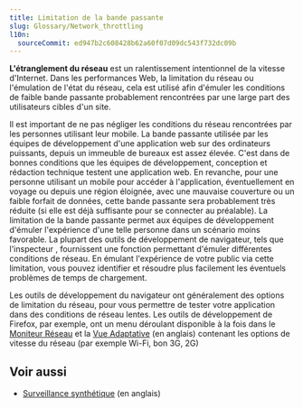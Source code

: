 ```yaml
---
title: Limitation de la bande passante
slug: Glossary/Network_throttling
l10n:
  sourceCommit: ed947b2c608428b62a60f07d09dc543f732dc09b
---
```

**L'étranglement du réseau** est un ralentissement intentionnel de la vitesse d'Internet. Dans les performances Web, la limitation du réseau ou l'émulation de l'état du réseau, cela est utilisé afin d'émuler les conditions de faible bande passante probablement rencontrées par une large part des utilisateurs cibles d'un site.

Il est important de ne pas négliger les conditions du réseau rencontrées par les personnes utilisant leur mobile. La bande passante utilisée par les équipes de développement d'une application web sur des ordinateurs puissants, depuis un immeuble de bureaux est assez élevée. C'est dans de bonnes conditions que les équipes de développement, conception et rédaction technique testent une application web. En revanche, pour une personne utilisant un mobile pour accéder à l'application, éventuellement en voyage ou depuis une région éloignée, avec une mauvaise couverture ou un faible forfait de données, cette bande passante sera probablement très réduite (si elle est déjà suffisante pour se connecter au préalable). La limitation de la bande passante permet aux équipes de développement d'émuler l'expérience d'une telle personne dans un scénario moins favorable. La plupart des outils de développement de navigateur, tels que l'inspecteur , fournissent une fonction permettant d'émuler différentes conditions de réseau. En émulant l'expérience de votre public via cette limitation, vous pouvez identifier et résoudre plus facilement les éventuels problèmes de temps de chargement.

Les outils de développement du navigateur ont généralement des options de limitation du réseau, pour vous permettre de tester votre application dans des conditions de réseau lentes. Les outils de développement de Firefox, par exemple, ont un menu déroulant disponible à la fois dans le [Moniteur Réseau](https://firefox-source-docs.mozilla.org/devtools-user/network_monitor/index.html) et la [Vue Adaptative](https://firefox-source-docs.mozilla.org/devtools-user/responsive_design_mode/index.html) (en anglais) contenant les options de vitesse du réseau (par exemple Wi-Fi, bon 3G, 2G)

## Voir aussi

- [Surveillance synthétique](/en-US/docs/Glossary/Synthetic_monitoring) (en anglais)
